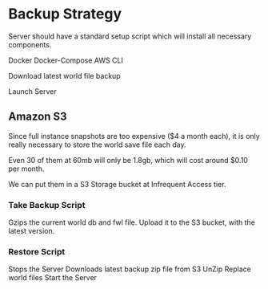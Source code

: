 # Backup Strategy

Server should have a standard setup script which will install all necessary components.

Docker
Docker-Compose
AWS CLI

Download latest world file backup

Launch Server

## Amazon S3

Since full instance snapshots are too expensive ($4 a month each), it is only really necessary to store the world save file each day.

Even 30 of them at 60mb will only be 1.8gb, which will cost around $0.10 per month.

We can put them in a S3 Storage bucket at Infrequent Access tier.

### Take Backup Script

Gzips the current world db and fwl file. Upload it to the S3 bucket, with the latest version.

### Restore Script

Stops the Server
Downloads latest backup zip file from S3
UnZip
Replace world files
Start the Server